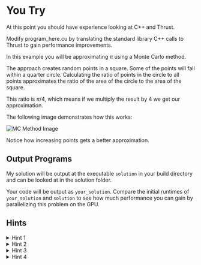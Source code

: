# You Try

At this point you should have experience looking at C++ and Thrust.

Modify program\_here.cu by translating the standard library C++ calls
to Thrust to gain performance improvements.

In this example you will be approximating $\pi$ using a Monte Carlo method.

The approach creates random points in a square. Some of the points will fall within
a quarter circle. Calculating the ratio of points in the circle to all points 
approximates the ratio of the area of the circle to the area of the square.

This ratio is $\pi / 4$, which means if we multiply the result by 4 we get our approximation.

The following image demonstrates how this works:

![MC Method Image](https://upload.wikimedia.org/wikipedia/commons/8/84/Pi_30K.gif)

Notice how increasing points gets a better approximation.

## Output Programs

My solution will be output at the executable `solution` in your build directory 
and can be looked at in the solution folder.

Your code will be output as `your_solution`. Compare the initial runtimes of `your_solution`
and `solution` to see how much performance you can gain by parallelizing this problem on
the GPU.

## Hints

<details>
<summary>
Hint 1
</summary>
<p>
Transformation is already device code. You can execute it on the GPU.
</p>
</details>

<details>
<summary>
Hint 2
</summary>
<p>
You can transform the vectors into thrust host and device vectors.
</p>
</details>


<details>
<summary>
Hint 3
</summary>
`std::itoa` is similar to `thrust::sequence` 
</details>

<details>
<summary>
Hint 4
</summary>
<p>
You can combine the transform and reduce into one call or switch them to their thrust counterparts with device vectors
</p>
</details>
